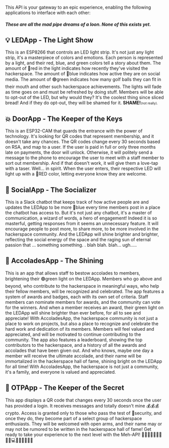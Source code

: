 This API is your gateway to an epic experience, enabling the following applications to interface with each other:
##### These are all the mad pipe dreams of a loon.  None of this exists yet. 
## 💡 LEDApp - The Light Show
This is an ESP8266 that controls an LED light strip. It's not just any light strip, it's a masterpiece of colors and emotions. Each person is represented by a light, and their red, blue, and green colors tell a story about them. The amount of 🔴red in the light indicates how recently they've visited the hackerspace. The amount of 🔵blue indicates how active they are on social media. The amount of 🟢green indicates how many golf balls they can fit in their mouth and other such hackerspace achievements. The lights will fade as time goes on and must be refreshed by doing stuff. Members will be able to opt-out of the LED, but why would they? It's the coolest thing since sliced bread! And if they do opt-out, they will be shamed for it. **SHAME!**<span style="font-size: 10px;">(not really).</span>
## 💥 DoorApp - The Keeper of the Keys
This is an ESP32-CAM that guards the entrance with the power of technology. It's looking for QR codes that represent membership, and it doesn't take any chances. The QR codes change every 30 seconds based on RSA, and map to a user. If the user is paid in full or only three months late on payments, the door will unlock. Otherwise, it will politely send a message to the phone to encourage the user to meet with a staff member to sort out membership. And if that doesn't work, it will give them a love-tap with a taser.  Well... in spirit. When the user enters, their respective LED will light up with a 🔴RED color, letting everyone know they are welcome.
## 🤖 SocialApp - The Socializer
This is a Slack chatbot that keeps track of how active people are and updates the LEDApp to be more 🔵blue every time members post in a place the chatbot has access to. But it's not just any chatbot, it's a master of communication, a wizard of words, a hero of engagement! Indeed it is so masterful, getting responses from it seems an unnecessary feature. It will encourage people to post more, to share more, to be more involved in the hackerspace community. And the LEDApp will shine brighter and brighter, reflecting the social energy of the space and the raging sun of eternal passion that ... something something. . blah blah. blah... ugh.....
## 🌟 AccoladesApp - The Shining
This is an app that allows staff to bestow accolades to members, brightening their 🟢green light on the LEDApp. Members who go above and beyond, who contribute to the hackerspace in meaningful ways, who help their fellow members, will be recognized and celebrated. The app features a system of awards and badges, each with its own set of criteria. Staff members can nominate members for awards, and the community can vote for the winners. And when a member receives an award, their green light on the LEDApp will shine brighter than ever before, for all to see and appreciate! With AccoladesApp, the hackerspace community is not just a place to work on projects, but also a place to recognize and celebrate the hard work and dedication of its members. Members will feel valued and appreciated, and will be motivated to continue contributing to the community. The app also features a leaderboard, showing the top contributors to the hackerspace, and a history of all the awards and accolades that have been given out. And who knows, maybe one day a member will receive the ultimate accolade, and their name will be immortalized in the hackerspace hall of fame, shining bright on the LEDApp for all time! With AccoladesApp, the hackerspace is not just a community, it's a family, and everyone is valued and appreciated.
## 🔑 OTPApp - The Keeper of the Secret
This app displays a QR code that changes every 30 seconds once the user has provided a login. It receives messages and totally doesn't mine 💰💰💰 crypto. Access is granted only to those who pass the test of 🔐security, and once they do, they become part of a select group of hackerspace enthusiasts. They will be welcomed with open arms, and their name may or may not be rumored to be written in the hackerspace hall of fame!
Get ready to take your experience to the next level with the Meh-API! 🚀🌟✨🎉👏🏼🔥💪🏼💻👨🏽‍💻👩🏻‍💻

